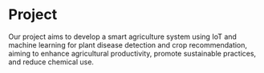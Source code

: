 # Project
Our project aims to develop a smart agriculture system using IoT and  machine learning for plant disease detection and crop recommendation,  aiming to enhance agricultural productivity, promote sustainable practices,  and reduce chemical use.
